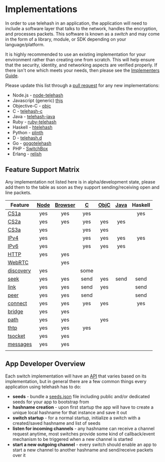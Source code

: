 # Implementations

In order to use telehash in an application, the application will need to include a software layer that talks to the network, handles the encryption, and processes packets.  This software is known as a *switch* and may come in the form of a library, module, or SDK depending on your language/platform.

It is highly recommended to use an existing implementation for your environment rather than creating one from scratch. This will help ensure that the security, identity, and networking aspects are verified properly. If there isn't one which meets your needs, then please see the [Implementers Guide](implementers.md).

Please update this list through a [pull request](https://github.com/telehash/telehash.org) for any new implementations:

* Node.js - [node-telehash][]
* Javascript (generic) [thjs][]
* Objective-C - [objc][]
* C - [telehash-c][]
* Java - [telehash-java][]
* Ruby - [ruby-telehash](https://github.com/telehash/ruby-telehash)
* Haskell - [htelehash](https://github.com/alanz/htelehash)
* Python - [plinth](https://github.com/telehash/plinth)
* D - [telehash.d](https://github.com/temas/telehash.d)
* Go - [gogotelehash](https://github.com/telehash/gogotelehash)
* PHP - [SwitchBox](https://github.com/jaytaph/switchbox)
* Erlang - [relish](https://github.com/telehash/relish)

## Feature Support Matrix

Any implementation not listed here is in alpha/development state, please add them to the table as soon as they support sending/receiving open and line packets.

| Feature       | [Node][] | [Browser][] | [C][] | [ObjC][] | [Java][] | Haskell     |
|---------------|:--------:|:-----------:|:-----:|:--------:|:--------:|:-----------:|
| [CS1a][]      |      yes |         yes |   yes |          |          |    yes      |
| [CS2a][]      |      yes |         yes |   yes |      yes |      yes |             |
| [CS3a][]      |      yes |             |   yes |      yes |          |             |
| [IPv4][]      |      yes |             |   yes |      yes |      yes |    yes      |
| [IPv6][]      |      yes |             |   yes |      yes |      yes |             |
| [HTTP][]      |      yes |         yes |       |          |          |             |
| [WebRTC][]    |          |         yes |       |          |          |             |
| [discovery][] |      yes |             |  some |          |          |             |
| [seek][]      |      yes |         yes |  send |      yes |     send |    send     |
| [link][]      |      yes |         yes |  send |      yes |          |    send     |
| [peer][]      |      yes |         yes |  send |          |          |    send     |
| [connect][]   |      yes |         yes |   yes |      yes |          |     yes     |
| [bridge][]    |      yes |         yes |       |          |          |             |
| [path][]      |      yes |         yes |       |      yes |          |             |
| [thtp][]      |      yes |         yes |   yes |          |          |             |
| [tsocket][]   |      yes |         yes |       |          |          |             |
| [messages][]  |      yes |         yes |       |          |          |             |
|               |          |             |       |          |          |             |


## App Developer Overview

Each switch implementation will have an [API](implementers.md#api) that varies based on its implementation, but in general there are a few common things every application using telehash has to do:

* **seeds** - bundle a [seeds.json](seeds.md) file including public and/or dedicated seeds for your app to bootstrap from
* **hashname creation** - upon first startup the app will have to create a unique local hashname for that instance and save it out
* **switch startup** - for a normal startup, initialize a switch with a created/saved hashname and list of seeds
* **listen for incoming channels** - any hashname can receive a channel request anytime, most switches provide some kind of callback/event mechanism to be triggered when a new channel is started
* **start a new outgoing channel** - every switch should enable an app to start a new channel to another hashname and send/receive packets over it

[node]: https://github.com/telehash/node-telehash
[node-telehash]: https://github.com/telehash/node-telehash
[thjs]: http://github.com/telehash/thjs
[browser]: http://github.com/telehash/thjs
[objc]: https://github.com/telehash/objc
[c]: https://github.com/telehash/telehash-c
[telehash-c]: https://github.com/telehash/telehash-c
[java]: https://github.com/telehash/telehash-java
[telehash-java]: https://github.com/telehash/telehash-java
[cs1a]: cs/1a.md
[cs2a]: cs/2a.md
[cs3a]: cs/3a.md
[ipv4]: network.md
[ipv6]: network.md
[http]: ext/path_http.md
[webrtc]: ext/path_webrtc.md
[discovery]: ext/discovery.md
[seek]: switch.md#seek
[link]: switch.md#link
[peer]: switch.md#peer
[connect]: switch.md#connect
[bridge]: switch.md#bridge
[path]: switch.md#path
[thtp]: ext/thtp.md
[tsocket]: ext/telesocket.md
[messages]: ext/messages.md

